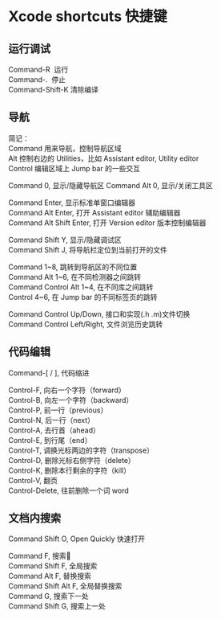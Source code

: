 # Xcode shortcuts 快捷键

## 运行调试
Command-R  运行  
Command-.  停止  
Command-Shift-K  清除编译  

## 导航
简记：  
Command 用来导航，控制导航区域  
Alt 控制右边的 Utilities，比如 Assistant editor, Utility editor  
Control 编辑区域上 Jump bar 的一些交互  

Command 0, 显示/隐藏导航区
Command Alt 0, 显示/关闭工具区

Command Enter, 显示标准单窗口编辑器  
Command Alt Enter, 打开 Assistant editor 辅助编辑器  
Command Alt Shift Enter, 打开 Version editor 版本控制编辑器  

Command Shift Y, 显示/隐藏调试区  
Command Shift J, 将导航栏定位到当前打开的文件  

Command 1\~8, 跳转到导航区的不同位置  
Command Alt 1\~6, 在不同检测器之间跳转  
Command Control Alt 1\~4, 在不同库之间跳转  
Control 4\~6, 在 Jump bar 的不同标签页的跳转  

Command Control Up/Down, 接口和实现(.h .m)文件切换  
Command Control Left/Right, 文件浏览历史跳转  

## 代码编辑
Command-[ / ], 代码缩进  

Control-F, 向右一个字符（forward）  
Control-B, 向左一个字符（backward）  
Control-P, 前一行（previous）  
Control-N, 后一行（next）  
Control-A, 去行首（ahead）  
Control-E, 到行尾（end）  
Control-T, 调换光标两边的字符（transpose）  
Control-D, 删除光标右侧字符（delete）  
Control-K, 删除本行剩余的字符（kill）  
Control-V, 翻页  
Control-Delete, 往前删除一个词 word  

## 文档内搜索
Command Shift O, Open Quickly 快速打开  

Command F, 搜索  
Command Shift F, 全局搜索  
Command Alt F, 替换搜索  
Command Shift Alt F, 全局替换搜索  
Command G, 搜索下一处  
Command Shift G, 搜索上一处  
